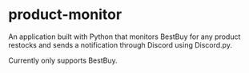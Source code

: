 # product-monitor
An application built with Python that monitors BestBuy for any product restocks and sends a notification through Discord using Discord.py.

Currently only supports BestBuy.
